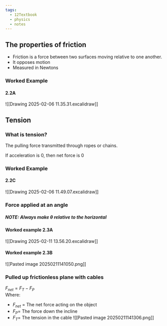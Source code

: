 ```yaml
---
tags:
  - 12Textbook
  - physics
  - notes
---
```

## The properties of friction
- Friction is a force between two surfaces moving relative to one another. 
- It opposes motion
- Measured in Newtons
### Worked Example
#### 2.2A
![[Drawing 2025-02-06 11.35.31.excalidraw]]

## Tension
### What is tension?
The pulling force transmitted through ropes or chains. 

If acceleration is 0, then net force is 0

### Worked Example
#### 2.2C
![[Drawing 2025-02-06 11.49.07.excalidraw]]




### Force applied at an angle
##### NOTE: Always make $\theta$ relative to the horizontal
#### Worked example 2.3A


![[Drawing 2025-02-11 13.56.20.excalidraw]]


#### Worked example 2.3B
![[Pasted image 20250211141050.png]]


### Pulled up frictionless plane with cables
$F_{net} = F_T - F_P$  
Where:
- $F_{net}$ = The net force acting on the object
- $F_P =$ The force down the incline
- $F_T =$ The tension in the cable 
![[Pasted image 20250211141306.png]]

